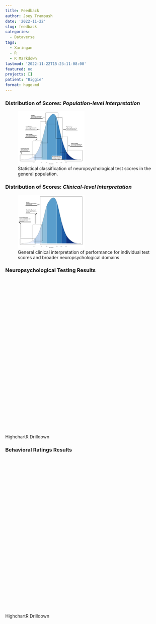 ```yaml
---
title: Feedback
author: Joey Trampush
date: '2022-11-22'
slug: feedback
categories:
  - Dataverse
tags:
  - Xaringan
  - R
  - R Markdown
lastmod: '2022-11-22T15:23:11-08:00'
featured: no
projects: []
patient: "Biggie"
format: hugo-md
---
```


<script src="index_files/libs/htmlwidgets/htmlwidgets.js"></script>
<script src="index_files/libs/jquery/jquery.min.js"></script>
<script src="index_files/libs/proj4js/proj4.js"></script>
<link href="index_files/libs/highcharts/css/motion.css" rel="stylesheet" />
<script src="index_files/libs/highcharts/highcharts.js"></script>
<script src="index_files/libs/highcharts/highcharts-3d.js"></script>
<script src="index_files/libs/highcharts/highcharts-more.js"></script>
<script src="index_files/libs/highcharts/modules/stock.js"></script>
<script src="index_files/libs/highcharts/modules/map.js"></script>
<script src="index_files/libs/highcharts/modules/data.js"></script>
<script src="index_files/libs/highcharts/modules/exporting.js"></script>
<script src="index_files/libs/highcharts/modules/offline-exporting.js"></script>
<script src="index_files/libs/highcharts/modules/drilldown.js"></script>
<script src="index_files/libs/highcharts/modules/item-series.js"></script>
<script src="index_files/libs/highcharts/modules/overlapping-datalabels.js"></script>
<script src="index_files/libs/highcharts/modules/annotations.js"></script>
<script src="index_files/libs/highcharts/modules/export-data.js"></script>
<script src="index_files/libs/highcharts/modules/funnel.js"></script>
<script src="index_files/libs/highcharts/modules/heatmap.js"></script>
<script src="index_files/libs/highcharts/modules/treemap.js"></script>
<script src="index_files/libs/highcharts/modules/sankey.js"></script>
<script src="index_files/libs/highcharts/modules/dependency-wheel.js"></script>
<script src="index_files/libs/highcharts/modules/organization.js"></script>
<script src="index_files/libs/highcharts/modules/solid-gauge.js"></script>
<script src="index_files/libs/highcharts/modules/streamgraph.js"></script>
<script src="index_files/libs/highcharts/modules/sunburst.js"></script>
<script src="index_files/libs/highcharts/modules/vector.js"></script>
<script src="index_files/libs/highcharts/modules/wordcloud.js"></script>
<script src="index_files/libs/highcharts/modules/xrange.js"></script>
<script src="index_files/libs/highcharts/modules/tilemap.js"></script>
<script src="index_files/libs/highcharts/modules/venn.js"></script>
<script src="index_files/libs/highcharts/modules/gantt.js"></script>
<script src="index_files/libs/highcharts/modules/timeline.js"></script>
<script src="index_files/libs/highcharts/modules/parallel-coordinates.js"></script>
<script src="index_files/libs/highcharts/modules/bullet.js"></script>
<script src="index_files/libs/highcharts/modules/coloraxis.js"></script>
<script src="index_files/libs/highcharts/modules/dumbbell.js"></script>
<script src="index_files/libs/highcharts/modules/lollipop.js"></script>
<script src="index_files/libs/highcharts/modules/series-label.js"></script>
<script src="index_files/libs/highcharts/plugins/motion.js"></script>
<script src="index_files/libs/highcharts/custom/reset.js"></script>
<script src="index_files/libs/highcharts/modules/boost.js"></script>
<script src="index_files/libs/highchart-binding/highchart.js"></script>


### Distribution of Scores: *Population-level Interpretation*

<figure>
<img src="plot_narrow.png" style="width:50.0%" alt="Statistical classification of neuropsychological test scores in the general population." />
<figcaption aria-hidden="true">Statistical classification of neuropsychological test scores in the general population.</figcaption>
</figure>

### Distribution of Scores: *Clinical-level Interpretation*

<figure>
<img src="plot_broad.png" style="width:50.0%" alt="General clinical interpretation of performance for individual test scores and broader neuropsychological domains" />
<figcaption aria-hidden="true">General clinical interpretation of performance for individual test scores and broader neuropsychological domains</figcaption>
</figure>

### Neuropsychological Testing Results

<div class="highchart html-widget html-fill-item" id="htmlwidget-6190499de7f8e797fd32" style="width:100%;height:480px;"></div>
<script type="application/json" data-for="htmlwidget-6190499de7f8e797fd32">{"x":{"hc_opts":{"chart":{"reflow":true,"style":{"fontFamily":"Cabin"},"backgroundColor":["gray"]},"title":{"text":"Biggie","style":{"fontSize":"15px"}},"yAxis":{"title":{"text":"Z-Score (M = 0, SD = 1)"},"labels":{"format":"{value}"}},"credits":{"enabled":false},"exporting":{"enabled":false},"boost":{"enabled":false},"plotOptions":{"series":{"label":{"enabled":false},"turboThreshold":0,"colorByPoint":true,"allowPointSelect":true,"dataLabels":true},"treemap":{"layoutAlgorithm":"squarified"}},"series":[{"group":"group","data":[{"name":"Verbal/Language","y":1.34,"y2":85,"range":"High Average","drilldown":"verbal/language"},{"name":"Intelligence/General Ability","y":0.92,"y2":74,"range":"Average","drilldown":"intelligence/general ability"},{"name":"Memory","y":0.64,"y2":72,"range":"Average","drilldown":"memory"},{"name":"Visual Perception/Construction","y":0.48,"y2":66,"range":"Average","drilldown":"visual perception/construction"},{"name":"Attention/Executive","y":0.29,"y2":58,"range":"Average","drilldown":"attention/executive"}],"type":"bar","name":"Neuropsychological Test Scores"}],"xAxis":{"type":"category","title":{"text":"Domain"},"categories":null},"tooltip":{"pointFormat":"<table>\n  <tr>\n    <th>Name<\/th>\n    <td>{point.name}<\/td>\n  <\/tr>\n  <tr>\n    <th>Score<\/th>\n    <td>{point.y}<\/td>\n  <\/tr>\n  <tr>\n    <th>Percentile<\/th>\n    <td>{point.y2}<\/td>\n  <\/tr>\n  <tr>\n    <th>Range<\/th>\n    <td>{point.range}<\/td>\n  <\/tr>\n<\/table>","useHTML":true,"valueDecimals":1},"drilldown":{"allowPointDrilldown":true,"series":[{"id":"memory","type":"column","data":[{"name":"Memory Index","y":1.13,"y2":87,"range":"High Average","drilldown":"memory_memory index"},{"name":"Learning Efficiency","y":0.84,"y2":79,"range":"High Average","drilldown":"memory_learning efficiency"},{"name":"Delayed Recall","y":0.48,"y2":66,"range":"Average","drilldown":"memory_delayed recall"}]},{"id":"attention/executive","type":"column","data":[{"name":"Processing Speed","y":1.27,"y2":81,"range":"High Average","drilldown":"attention/executive_processing speed"},{"name":"Attention Span","y":0.69,"y2":76,"range":"High Average","drilldown":"attention/executive_attention span"},{"name":"Response Monitoring","y":0.19,"y2":57,"range":"Average","drilldown":"attention/executive_response monitoring"},{"name":"Orientation","y":0,"y2":50,"range":"Average","drilldown":"attention/executive_orientation"},{"name":"Working Memory","y":-0.09,"y2":47,"range":"Average","drilldown":"attention/executive_working memory"},{"name":"Attention/Executive","y":-0.15,"y2":46,"range":"Average","drilldown":"attention/executive_attention/executive"},{"name":"Planning","y":-1.53,"y2":9,"range":"Low Average","drilldown":"attention/executive_planning"}]},{"id":"verbal/language","type":"column","data":[{"name":"Acquired Knowledge","y":2.33,"y2":99,"range":"Exceptionally High","drilldown":"verbal/language_acquired knowledge"},{"name":"Fluency","y":1.43,"y2":86,"range":"High Average","drilldown":"verbal/language_fluency"},{"name":"Language Index","y":1.41,"y2":92,"range":"Above Average","drilldown":"verbal/language_language index"},{"name":"Expression","y":0.92,"y2":82,"range":"High Average","drilldown":"verbal/language_expression"},{"name":"Comprehension","y":0.41,"y2":66,"range":"Average","drilldown":"verbal/language_comprehension"}]},{"id":"intelligence/general ability","type":"column","data":[{"name":"General Intelligence","y":2.05,"y2":98,"range":"Exceptionally High","drilldown":"intelligence/general ability_general intelligence"},{"name":"Crystallized Intelligence","y":1.83,"y2":95,"range":"Above Average","drilldown":"intelligence/general ability_crystallized intelligence"},{"name":"Neurocognitive Index","y":0.81,"y2":79,"range":"High Average","drilldown":"intelligence/general ability_neurocognitive index"},{"name":"Processing Speed","y":0.28,"y2":61,"range":"Average","drilldown":"intelligence/general ability_processing speed"},{"name":"Working Memory","y":-0.13,"y2":45,"range":"Average","drilldown":"intelligence/general ability_working memory"},{"name":"Fluid Intelligence","y":-0.2,"y2":42,"range":"Average","drilldown":"intelligence/general ability_fluid intelligence"}]},{"id":"visual perception/construction","type":"column","data":[{"name":"Planning","y":0.7,"y2":76,"range":"High Average","drilldown":"visual perception/construction_planning"},{"name":"Fluid Reasoning","y":0.67,"y2":75,"range":"High Average","drilldown":"visual perception/construction_fluid reasoning"},{"name":"Visual Processing","y":0.35,"y2":58,"range":"Average","drilldown":"visual perception/construction_visual processing"},{"name":"Spatial Index","y":0.33,"y2":63,"range":"Average","drilldown":"visual perception/construction_spatial index"}]},{"id":"memory_learning efficiency","type":"column","data":[{"name":"Story Memory","y":0.99,"y2":84,"range":"High Average","drilldown":"memory_learning efficiency_story memory"},{"name":"Visual Memory","y":0.99,"y2":84,"range":"High Average","drilldown":"memory_learning efficiency_visual memory"},{"name":"Word-List Learning","y":0.78,"y2":78,"range":"High Average","drilldown":"memory_learning efficiency_word-list learning"}]},{"id":"memory_delayed recall","type":"column","data":[{"name":"Story Memory","y":1.34,"y2":91,"range":"Above Average","drilldown":"memory_delayed recall_story memory"},{"name":"Free-Recall Memory","y":0.99,"y2":84,"range":"High Average","drilldown":"memory_delayed recall_free-recall memory"},{"name":"Recognition Memory","y":0.33,"y2":63,"range":"Average","drilldown":"memory_delayed recall_recognition memory"},{"name":"Visual Memory","y":-0.42,"y2":35,"range":"Average","drilldown":"memory_delayed recall_visual memory"}]},{"id":"memory_memory index","type":"column","data":[{"name":"Memory Index","y":1.13,"y2":87,"range":"High Average","drilldown":"memory_memory index_memory index"}]},{"id":"attention/executive_response monitoring","type":"column","data":[{"name":"Response Monitoring","y":0.19,"y2":57,"range":"Average","drilldown":"attention/executive_response monitoring_response monitoring"}]},{"id":"attention/executive_planning","type":"column","data":[{"name":"Planning","y":-1.53,"y2":9,"range":"Low Average","drilldown":"attention/executive_planning_planning"}]},{"id":"attention/executive_attention/executive","type":"column","data":[{"name":"Attention Index","y":0.61,"y2":73,"range":"Average","drilldown":"attention/executive_attention/executive_attention index"},{"name":"Executive Functions Index","y":-0.92,"y2":18,"range":"Low Average","drilldown":"attention/executive_attention/executive_executive functions index"}]},{"id":"attention/executive_orientation","type":"column","data":[{"name":"General Verbal Information","y":0,"y2":50,"range":"Average","drilldown":"attention/executive_orientation_general verbal information"}]},{"id":"attention/executive_attention span","type":"column","data":[{"name":"Verbal Attention","y":0.69,"y2":76,"range":"High Average","drilldown":"attention/executive_attention span_verbal attention"}]},{"id":"attention/executive_working memory","type":"column","data":[{"name":"Verbal Working Memory","y":0.11,"y2":54,"range":"Average","drilldown":"attention/executive_working memory_verbal working memory"},{"name":"Nonverbal Working Memory","y":-0.67,"y2":25,"range":"Average","drilldown":"attention/executive_working memory_nonverbal working memory"}]},{"id":"attention/executive_processing speed","type":"column","data":[{"name":"Psychomotor Speed","y":1.6,"y2":94,"range":"Above Average","drilldown":"attention/executive_processing speed_psychomotor speed"},{"name":"Cognitive Efficiency","y":0.95,"y2":68,"range":"Average","drilldown":"attention/executive_processing speed_cognitive efficiency"}]},{"id":"verbal/language_fluency","type":"column","data":[{"name":"Phonemic Fluency","y":2.58,"y2":100,"range":"Exceptionally High","drilldown":"verbal/language_fluency_phonemic fluency"},{"name":"Semantic Fluency","y":1.1,"y2":86,"range":"High Average","drilldown":"verbal/language_fluency_semantic fluency"},{"name":"Ideational Fluency","y":0.61,"y2":73,"range":"Average","drilldown":"verbal/language_fluency_ideational fluency"}]},{"id":"verbal/language_language index","type":"column","data":[{"name":"Language Index","y":1.41,"y2":92,"range":"Above Average","drilldown":"verbal/language_language index_language index"}]},{"id":"verbal/language_comprehension","type":"column","data":[{"name":"Listening Ability","y":0.41,"y2":66,"range":"Average","drilldown":"verbal/language_comprehension_listening ability"}]},{"id":"verbal/language_expression","type":"column","data":[{"name":"Word Retrieval","y":0.92,"y2":82,"range":"High Average","drilldown":"verbal/language_expression_word retrieval"}]},{"id":"verbal/language_acquired knowledge","type":"column","data":[{"name":"Verbal Reasoning","y":2.33,"y2":99,"range":"Exceptionally High","drilldown":"verbal/language_acquired knowledge_verbal reasoning"}]},{"id":"intelligence/general ability_general intelligence","type":"column","data":[{"name":"General Intelligence","y":2.05,"y2":98,"range":"Exceptionally High","drilldown":"intelligence/general ability_general intelligence_general intelligence"}]},{"id":"intelligence/general ability_crystallized intelligence","type":"column","data":[{"name":"Crystallized Intelligence","y":2.33,"y2":99,"range":"Exceptionally High","drilldown":"intelligence/general ability_crystallized intelligence_crystallized intelligence"},{"name":"Premorbid Ability","y":1.33,"y2":91,"range":"Above Average","drilldown":"intelligence/general ability_crystallized intelligence_premorbid ability"}]},{"id":"intelligence/general ability_fluid intelligence","type":"column","data":[{"name":"Fluid Intelligence","y":-0.2,"y2":42,"range":"Average","drilldown":"intelligence/general ability_fluid intelligence_fluid intelligence"}]},{"id":"intelligence/general ability_working memory","type":"column","data":[{"name":"Working Memory","y":-0.13,"y2":45,"range":"Average","drilldown":"intelligence/general ability_working memory_working memory"}]},{"id":"intelligence/general ability_processing speed","type":"column","data":[{"name":"Processing Speed","y":0.28,"y2":61,"range":"Average","drilldown":"intelligence/general ability_processing speed_processing speed"}]},{"id":"intelligence/general ability_neurocognitive index","type":"column","data":[{"name":"Neurocognitive Index","y":0.81,"y2":79,"range":"High Average","drilldown":"intelligence/general ability_neurocognitive index_neurocognitive index"}]},{"id":"visual perception/construction_spatial index","type":"column","data":[{"name":"Spatial Index","y":0.33,"y2":63,"range":"Average","drilldown":"visual perception/construction_spatial index_spatial index"}]},{"id":"visual perception/construction_visual processing","type":"column","data":[{"name":"Visuoconstruction","y":1.41,"y2":92,"range":"Above Average","drilldown":"visual perception/construction_visual processing_visuoconstruction"},{"name":"Visuoperception","y":-0.71,"y2":24,"range":"Low Average","drilldown":"visual perception/construction_visual processing_visuoperception"}]},{"id":"visual perception/construction_planning","type":"column","data":[{"name":"Perceptual Organization","y":0.7,"y2":76,"range":"High Average","drilldown":"visual perception/construction_planning_perceptual organization"}]},{"id":"visual perception/construction_fluid reasoning","type":"column","data":[{"name":"Inductive Reasoning","y":0.67,"y2":75,"range":"High Average","drilldown":"visual perception/construction_fluid reasoning_inductive reasoning"}]},{"id":"memory_learning efficiency_word-list learning","type":"column","data":[{"name":"Trial 1 Correct","y":0.99,"y2":84,"range":"High Average"},{"name":"Trial 4 Correct","y":0.99,"y2":84,"range":"High Average"},{"name":"Trials 1-4 Correct","y":0.92,"y2":82,"range":"High Average"},{"name":"Trial 3 Correct","y":0.67,"y2":75,"range":"High Average"},{"name":"Trial 2 Correct","y":0.33,"y2":63,"range":"Average"}]},{"id":"memory_learning efficiency_visual memory","type":"column","data":[{"name":"Shape Learning Immediate Recognition","y":0.99,"y2":84,"range":"High Average"}]},{"id":"memory_learning efficiency_story memory","type":"column","data":[{"name":"Story Learning Immediate Recall","y":0.99,"y2":84,"range":"High Average"}]},{"id":"memory_delayed recall_free-recall memory","type":"column","data":[{"name":"Long Delay Cued Recall","y":0.99,"y2":84,"range":"High Average"},{"name":"Long Delay Free Recall","y":0.99,"y2":84,"range":"High Average"},{"name":"Short Delay Free Recall","y":0.99,"y2":84,"range":"High Average"}]},{"id":"memory_delayed recall_recognition memory","type":"column","data":[{"name":"Recognition Discriminability (d')","y":0.67,"y2":75,"range":"High Average"},{"name":"Recognition Discriminability Nonparametric","y":0.33,"y2":63,"range":"Average"},{"name":"Total Hits","y":0.33,"y2":63,"range":"Average"},{"name":"Total False Positives","y":0,"y2":50,"range":"Average"}]},{"id":"memory_delayed recall_visual memory","type":"column","data":[{"name":"Shape Learning Delayed Recognition","y":0.2,"y2":58,"range":"Average"},{"name":"Shape Learning Percent Retention","y":-0.67,"y2":25,"range":"Average"},{"name":"ROCFT Delayed Recall","y":-0.8,"y2":21,"range":"Low Average"}]},{"id":"memory_delayed recall_story memory","type":"column","data":[{"name":"Story Learning Delayed Recall","y":1.41,"y2":92,"range":"Above Average"},{"name":"Story Learning Percent Retention","y":1.28,"y2":90,"range":"High Average"}]},{"id":"memory_memory index_memory index","type":"column","data":[{"name":"NAB Memory Index","y":1.13,"y2":87,"range":"High Average"}]},{"id":"attention/executive_response monitoring_response monitoring","type":"column","data":[{"name":"Total Intrusions","y":0.67,"y2":75,"range":"High Average"},{"name":"Word Generation Perseverations","y":0,"y2":50,"range":"Average"},{"name":"Numbers & Letters Part A Errors","y":-0.1,"y2":46,"range":"Average"}]},{"id":"attention/executive_planning_planning","type":"column","data":[{"name":"Unstructured Task","y":-1,"y2":16,"range":"Low Average"},{"name":"Mazes","y":-2.05,"y2":2,"range":"Below Average"}]},{"id":"attention/executive_attention/executive_attention index","type":"column","data":[{"name":"NAB Attention Index","y":0.61,"y2":73,"range":"Average"}]},{"id":"attention/executive_attention/executive_executive functions index","type":"column","data":[{"name":"NAB Executive Functions Index","y":-0.92,"y2":18,"range":"Low Average"}]},{"id":"attention/executive_orientation_general verbal information","type":"column","data":[{"name":"Orientation","y":0,"y2":50,"range":"Average"}]},{"id":"attention/executive_attention span_verbal attention","type":"column","data":[{"name":"Digits Forward","y":0.71,"y2":76,"range":"High Average"},{"name":"Digits Forward Longest Span","y":0.67,"y2":75,"range":"High Average"}]},{"id":"attention/executive_working memory_verbal working memory","type":"column","data":[{"name":"Letter-Number Sequencing","y":0.33,"y2":63,"range":"Average"},{"name":"Digits Backward","y":0,"y2":50,"range":"Average"},{"name":"Digits Backward Longest Span","y":0,"y2":50,"range":"Average"}]},{"id":"attention/executive_working memory_nonverbal working memory","type":"column","data":[{"name":"Symbol Span","y":-0.67,"y2":25,"range":"Average"}]},{"id":"attention/executive_processing speed_psychomotor speed","type":"column","data":[{"name":"Numbers & Letters Part A Efficiency","y":1.75,"y2":96,"range":"Above Average"},{"name":"Numbers & Letters Part A Speed","y":1.75,"y2":96,"range":"Above Average"},{"name":"Trails A","y":1.3,"y2":90,"range":"High Average"}]},{"id":"attention/executive_processing speed_cognitive efficiency","type":"column","data":[{"name":"Coding","y":2.65,"y2":100,"range":"Exceptionally High"},{"name":"Trails B","y":0.8,"y2":79,"range":"High Average"},{"name":"Numbers & Letters Part B Efficiency","y":-0.61,"y2":27,"range":"Average"}]},{"id":"verbal/language_fluency_phonemic fluency","type":"column","data":[{"name":"Letter Fluency","y":2.58,"y2":100,"range":"Exceptionally High"}]},{"id":"verbal/language_fluency_semantic fluency","type":"column","data":[{"name":"Category Fluency","y":1.1,"y2":86,"range":"High Average"}]},{"id":"verbal/language_fluency_ideational fluency","type":"column","data":[{"name":"Word Generation","y":0.61,"y2":73,"range":"Average"}]},{"id":"verbal/language_language index_language index","type":"column","data":[{"name":"NAB Language Index","y":1.41,"y2":92,"range":"Above Average"}]},{"id":"verbal/language_comprehension_listening ability","type":"column","data":[{"name":"Auditory Comprehension","y":0.41,"y2":66,"range":"Average"}]},{"id":"verbal/language_expression_word retrieval","type":"column","data":[{"name":"Naming","y":0.92,"y2":82,"range":"High Average"}]},{"id":"verbal/language_acquired knowledge_verbal reasoning","type":"column","data":[{"name":"Similarities","y":2.33,"y2":99,"range":"Exceptionally High"}]},{"id":"intelligence/general ability_general intelligence_general intelligence","type":"column","data":[{"name":"General Intelligence","y":2.05,"y2":98,"range":"Exceptionally High"}]},{"id":"intelligence/general ability_crystallized intelligence_crystallized intelligence","type":"column","data":[{"name":"Crystallized Knowledge","y":2.33,"y2":99,"range":"Exceptionally High"}]},{"id":"intelligence/general ability_crystallized intelligence_premorbid ability","type":"column","data":[{"name":"TOPF Standard Score","y":1.33,"y2":91,"range":"Above Average"}]},{"id":"intelligence/general ability_fluid intelligence_fluid intelligence","type":"column","data":[{"name":"Fluid Reasoning","y":-0.2,"y2":42,"range":"Average"}]},{"id":"intelligence/general ability_working memory_working memory","type":"column","data":[{"name":"Working Memory","y":-0.13,"y2":45,"range":"Average"}]},{"id":"intelligence/general ability_processing speed_processing speed","type":"column","data":[{"name":"Processing Speed","y":0.28,"y2":61,"range":"Average"}]},{"id":"intelligence/general ability_neurocognitive index_neurocognitive index","type":"column","data":[{"name":"NAB Total Index","y":0.81,"y2":79,"range":"High Average"}]},{"id":"visual perception/construction_spatial index_spatial index","type":"column","data":[{"name":"NAB Spatial Index","y":0.33,"y2":63,"range":"Average"}]},{"id":"visual perception/construction_visual processing_visuoperception","type":"column","data":[{"name":"Visual Discrimination","y":-0.71,"y2":24,"range":"Low Average"}]},{"id":"visual perception/construction_visual processing_visuoconstruction","type":"column","data":[{"name":"Design Construction","y":1.41,"y2":92,"range":"Above Average"}]},{"id":"visual perception/construction_planning_perceptual organization","type":"column","data":[{"name":"ROCFT Copy","y":0.7,"y2":76,"range":"High Average"}]},{"id":"visual perception/construction_fluid reasoning_inductive reasoning","type":"column","data":[{"name":"Matrix Reasoning","y":0.67,"y2":75,"range":"High Average"}]}]},"colorAxis":{"minColor":"red","maxColor":"blue"}},"theme":{"colors":["#2b908f","#90ee7e","#f45b5b","#7798BF","#aaeeee","#ff0066","#eeaaee","#55BF3B"],"chart":{"backgroundColor":{"linearGradient":{"x1":0,"y1":0,"x2":1,"y2":1},"stops":[[0,"#2a2a2b"],[1,"#3e3e40"]]},"style":{"fontFamily":"Unica One, sans-serif","color":"#A2A39C"},"plotBorderColor":"#606063"},"title":{"style":{"color":"#E0E0E3","textTransform":"uppercase","fontSize":"20px"},"align":"left"},"subtitle":{"style":{"color":"#E0E0E3","textTransform":"uppercase"},"align":"left"},"legend":{"align":"right","verticalAlign":"bottom","itemStyle":{"fontWeight":"normal","color":"#E0E0E3"},"itemHoverStyle":{"color":"#FFF"},"itemHiddenStyle":{"color":"#606063"}},"xAxis":{"gridLineDashStyle":"Dot","gridLineWidth":1,"gridLineColor":"#707073","lineColor":"#707073","minorGridLineColor":"#505053","tickColor":"#707073","tickWidth":1,"labels":{"style":{"color":"#E0E0E3"}},"title":{"style":{"color":"#A0A0A3"}}},"yAxis":{"gridLineDashStyle":"Dot","gridLineColor":"#707073","lineColor":"#707073","minorGridLineColor":"#505053","tickColor":"#707073","tickWidth":1,"labels":{"style":{"color":"#E0E0E3"}},"title":{"style":{"color":"#A0A0A3"}}},"tooltip":{"backgroundColor":"rgba(0, 0, 0, 0.85)","style":{"color":"#F0F0F0"}},"plotOptions":{"series":{"dataLabels":{"color":"#B0B0B3"},"marker":{"lineColor":"#333"}},"boxplot":{"fillColor":"#505053"},"candlestick":{"lineColor":"white"},"errorbar":{"color":"white"}},"credits":{"style":{"color":"#666"}},"labels":{"style":{"color":"#707073"}},"drilldown":{"activeAxisLabelStyle":{"color":"#F0F0F3"},"activeDataLabelStyle":{"color":"#F0F0F3"}},"navigation":{"buttonOptions":{"symbolStroke":"#DDDDDD","theme":{"fill":"#505053"}}},"rangeSelector":{"buttonTheme":{"fill":"#505053","stroke":"#000000","style":{"color":"#CCC"},"states":{"hover":{"fill":"#707073","stroke":"#000000","style":{"color":"white"}},"select":{"fill":"#000003","stroke":"#000000","style":{"color":"white"}}}},"inputBoxBorderColor":"#505053","inputStyle":{"backgroundColor":"#333","color":"silver"},"labelStyle":{"color":"silver"}},"navigator":{"handles":{"backgroundColor":"#666","borderColor":"#AAA"},"outlineColor":"#CCC","maskFill":"rgba(255,255,255,0.1)","series":{"color":"#7798BF","lineColor":"#A6C7ED"},"xAxis":{"gridLineColor":"#505053"}},"scrollbar":{"barBackgroundColor":"#808083","barBorderColor":"#808083","buttonArrowColor":"#CCC","buttonBackgroundColor":"#606063","buttonBorderColor":"#606063","rifleColor":"#FFF","trackBackgroundColor":"#404043","trackBorderColor":"#404043"},"legendBackgroundColor":"rgba(0, 0, 0, 0.5)","background2":"#505053","dataLabelsColor":"#B0B0B3","textColor":"#C0C0C0","contrastTextColor":"#F0F0F3","maskColor":"rgba(255,255,255,0.3)"},"conf_opts":{"global":{"Date":null,"VMLRadialGradientURL":"http =//code.highcharts.com/list(version)/gfx/vml-radial-gradient.png","canvasToolsURL":"http =//code.highcharts.com/list(version)/modules/canvas-tools.js","getTimezoneOffset":null,"timezoneOffset":0,"useUTC":true},"lang":{"contextButtonTitle":"Chart context menu","decimalPoint":".","downloadCSV":"Download CSV","downloadJPEG":"Download JPEG image","downloadPDF":"Download PDF document","downloadPNG":"Download PNG image","downloadSVG":"Download SVG vector image","downloadXLS":"Download XLS","drillUpText":"◁ Back to {series.name}","exitFullscreen":"Exit from full screen","exportData":{"annotationHeader":"Annotations","categoryDatetimeHeader":"DateTime","categoryHeader":"Category"},"hideData":"Hide data table","invalidDate":null,"loading":"Loading...","months":["January","February","March","April","May","June","July","August","September","October","November","December"],"noData":"No data to display","numericSymbolMagnitude":1000,"numericSymbols":["k","M","G","T","P","E"],"printChart":"Print chart","resetZoom":"Reset zoom","resetZoomTitle":"Reset zoom level 1:1","shortMonths":["Jan","Feb","Mar","Apr","May","Jun","Jul","Aug","Sep","Oct","Nov","Dec"],"shortWeekdays":["Sat","Sun","Mon","Tue","Wed","Thu","Fri"],"thousandsSep":" ","viewData":"View data table","viewFullscreen":"View in full screen","weekdays":["Sunday","Monday","Tuesday","Wednesday","Thursday","Friday","Saturday"]}},"type":"chart","fonts":["Unica+One","Cabin"],"debug":false},"evals":[],"jsHooks":[]}</script>

HighchartR Drilldown

### Behavioral Ratings Results

<div class="highchart html-widget html-fill-item" id="htmlwidget-181d15c7375414f8a27b" style="width:100%;height:480px;"></div>
<script type="application/json" data-for="htmlwidget-181d15c7375414f8a27b">{"x":{"hc_opts":{"chart":{"reflow":true,"style":{"fontFamily":"Cabin"},"backgroundColor":["gray"]},"title":{"text":"Biggie","style":{"fontSize":"15px"}},"yAxis":{"title":{"text":"Z-Score (M = 0, SD = 1)"},"labels":{"format":"{value}"}},"credits":{"enabled":false},"exporting":{"enabled":false},"boost":{"enabled":false},"plotOptions":{"series":{"label":{"enabled":false},"turboThreshold":0,"colorByPoint":true,"allowPointSelect":true,"dataLabels":true},"treemap":{"layoutAlgorithm":"squarified"}},"series":[{"group":"group","data":[{"name":"Behavioral/Emotional/Social","y":0,"y2":62,"range":"Average","drilldown":"behavioral/emotional/social"},{"name":"Effort/Validity","y":0,"y2":50,"range":"Average","drilldown":"effort/validity"}],"type":"bar","name":"Behavioral Rating Scales"}],"xAxis":{"type":"category","title":{"text":"Domain"},"categories":null},"tooltip":{"pointFormat":"<table>\n  <tr>\n    <th>Name<\/th>\n    <td>{point.name}<\/td>\n  <\/tr>\n  <tr>\n    <th>Score<\/th>\n    <td>{point.y}<\/td>\n  <\/tr>\n  <tr>\n    <th>Percentile<\/th>\n    <td>{point.y2}<\/td>\n  <\/tr>\n  <tr>\n    <th>Range<\/th>\n    <td>{point.range}<\/td>\n  <\/tr>\n<\/table>","useHTML":true,"valueDecimals":1},"drilldown":{"allowPointDrilldown":true,"series":[{"id":"behavioral/emotional/social","type":"column","data":[{"name":"Anxiety","y":2,"y2":95,"range":"Significantly Elevated","drilldown":"behavioral/emotional/social_anxiety"},{"name":"Anxiety Disorder","y":2,"y2":98,"range":"Significantly Elevated","drilldown":"behavioral/emotional/social_anxiety disorder"},{"name":"Borderline Personality Disorder","y":2,"y2":95,"range":"Significantly Elevated","drilldown":"behavioral/emotional/social_borderline personality disorder"},{"name":"Substance Use Disorder","y":2,"y2":98,"range":"Significantly Elevated","drilldown":"behavioral/emotional/social_substance use disorder"},{"name":"Antisocial Personality Disorder","y":1,"y2":77,"range":"Mildly Elevated","drilldown":"behavioral/emotional/social_antisocial personality disorder"},{"name":"Depression","y":1,"y2":77,"range":"Mildly Elevated","drilldown":"behavioral/emotional/social_depression"},{"name":"Mania/Hypomania","y":1,"y2":73,"range":"Mildly Elevated","drilldown":"behavioral/emotional/social_mania/hypomania"},{"name":"Somatic Symptom Disorder","y":1,"y2":88,"range":"Mildly Elevated","drilldown":"behavioral/emotional/social_somatic symptom disorder"},{"name":"Attention/Executive","y":-0,"y2":48,"range":"Average","drilldown":"behavioral/emotional/social_attention/executive"},{"name":"Schizophrenia Spectrum Disorder","y":0,"y2":61,"range":"Average","drilldown":"behavioral/emotional/social_schizophrenia spectrum disorder"},{"name":"Social Environment","y":-0,"y2":46,"range":"Average","drilldown":"behavioral/emotional/social_social environment"},{"name":"Aggression","y":-1,"y2":24,"range":"Average","drilldown":"behavioral/emotional/social_aggression"},{"name":"Interpersonal","y":-1,"y2":24,"range":"Average","drilldown":"behavioral/emotional/social_interpersonal"},{"name":"Treatment Considerations","y":-1,"y2":15,"range":"Average","drilldown":"behavioral/emotional/social_treatment considerations"}]},{"id":"effort/validity","type":"column","data":[{"name":"Effort/Validity","y":0,"y2":50,"range":"Average","drilldown":"effort/validity_effort/validity"}]},{"id":"behavioral/emotional/social_attention/executive","type":"column","data":[{"name":"DSM-5 ADHD Symptoms Total","y":2,"y2":92,"range":"Significantly Elevated","drilldown":"behavioral/emotional/social_attention/executive_dsm-5 adhd symptoms total"},{"name":"DSM-5 Inattentive Symptoms","y":2,"y2":90,"range":"Significantly Elevated","drilldown":"behavioral/emotional/social_attention/executive_dsm-5 inattentive symptoms"},{"name":"Inattention/Memory Problems","y":2,"y2":92,"range":"Significantly Elevated","drilldown":"behavioral/emotional/social_attention/executive_inattention/memory problems"},{"name":"ADHD Index","y":1,"y2":74,"range":"Mildly Elevated","drilldown":"behavioral/emotional/social_attention/executive_adhd index"},{"name":"DSM-5 Hyperactive-Impulsive Symptoms","y":1,"y2":89,"range":"Mildly Elevated","drilldown":"behavioral/emotional/social_attention/executive_dsm-5 hyperactive-impulsive symptoms"},{"name":"Hyperactivity/Restlessness","y":1,"y2":74,"range":"Mildly Elevated","drilldown":"behavioral/emotional/social_attention/executive_hyperactivity/restlessness"},{"name":"Impulsivity/Emotional Lability","y":1,"y2":74,"range":"Mildly Elevated","drilldown":"behavioral/emotional/social_attention/executive_impulsivity/emotional lability"},{"name":"Problems with Self-Concept","y":1,"y2":68,"range":"Mildly Elevated","drilldown":"behavioral/emotional/social_attention/executive_problems with self-concept"},{"name":"Emotion Regulation","y":-1,"y2":32,"range":"Average","drilldown":"behavioral/emotional/social_attention/executive_emotion regulation"},{"name":"Flexibility","y":-1,"y2":32,"range":"Average","drilldown":"behavioral/emotional/social_attention/executive_flexibility"},{"name":"Full Scale","y":-1,"y2":19,"range":"Average","drilldown":"behavioral/emotional/social_attention/executive_full scale"},{"name":"Inhibitory Control","y":-1,"y2":14,"range":"Average","drilldown":"behavioral/emotional/social_attention/executive_inhibitory control"},{"name":"Organization","y":-1,"y2":36,"range":"Average","drilldown":"behavioral/emotional/social_attention/executive_organization"},{"name":"Planning","y":-1,"y2":22,"range":"Average","drilldown":"behavioral/emotional/social_attention/executive_planning"},{"name":"Self-Monitoring","y":-1,"y2":18,"range":"Average","drilldown":"behavioral/emotional/social_attention/executive_self-monitoring"},{"name":"Working Memory","y":-1,"y2":24,"range":"Average","drilldown":"behavioral/emotional/social_attention/executive_working memory"},{"name":"Attention","y":-2,"y2":8,"range":"Below Average","drilldown":"behavioral/emotional/social_attention/executive_attention"},{"name":"Initiation","y":-2,"y2":7,"range":"Below Average","drilldown":"behavioral/emotional/social_attention/executive_initiation"}]},{"id":"behavioral/emotional/social_somatic symptom disorder","type":"column","data":[{"name":"Somatic Symptom Disorder","y":1,"y2":88,"range":"Mildly Elevated","drilldown":"behavioral/emotional/social_somatic symptom disorder_somatic symptom disorder"}]},{"id":"behavioral/emotional/social_anxiety","type":"column","data":[{"name":"Anxiety","y":2,"y2":95,"range":"Significantly Elevated","drilldown":"behavioral/emotional/social_anxiety_anxiety"}]},{"id":"behavioral/emotional/social_anxiety disorder","type":"column","data":[{"name":"Anxiety Disorder","y":2,"y2":98,"range":"Significantly Elevated","drilldown":"behavioral/emotional/social_anxiety disorder_anxiety disorder"}]},{"id":"behavioral/emotional/social_depression","type":"column","data":[{"name":"Depression","y":1,"y2":77,"range":"Mildly Elevated","drilldown":"behavioral/emotional/social_depression_depression"}]},{"id":"behavioral/emotional/social_mania/hypomania","type":"column","data":[{"name":"Mania/Hypomania","y":1,"y2":73,"range":"Mildly Elevated","drilldown":"behavioral/emotional/social_mania/hypomania_mania/hypomania"}]},{"id":"behavioral/emotional/social_schizophrenia spectrum disorder","type":"column","data":[{"name":"Schizophrenia Spectrum Disorder","y":0,"y2":61,"range":"Average","drilldown":"behavioral/emotional/social_schizophrenia spectrum disorder_schizophrenia spectrum disorder"}]},{"id":"behavioral/emotional/social_borderline personality disorder","type":"column","data":[{"name":"Borderline Personality Disorder","y":2,"y2":95,"range":"Significantly Elevated","drilldown":"behavioral/emotional/social_borderline personality disorder_borderline personality disorder"}]},{"id":"behavioral/emotional/social_antisocial personality disorder","type":"column","data":[{"name":"Antisocial Personality Disorder","y":1,"y2":77,"range":"Mildly Elevated","drilldown":"behavioral/emotional/social_antisocial personality disorder_antisocial personality disorder"}]},{"id":"behavioral/emotional/social_aggression","type":"column","data":[{"name":"Aggression","y":-1,"y2":24,"range":"Average","drilldown":"behavioral/emotional/social_aggression_aggression"}]},{"id":"behavioral/emotional/social_substance use disorder","type":"column","data":[{"name":"Substance Use Disorder","y":2,"y2":98,"range":"Significantly Elevated","drilldown":"behavioral/emotional/social_substance use disorder_substance use disorder"}]},{"id":"behavioral/emotional/social_social environment","type":"column","data":[{"name":"Social Environment","y":-0,"y2":46,"range":"Average","drilldown":"behavioral/emotional/social_social environment_social environment"}]},{"id":"behavioral/emotional/social_treatment considerations","type":"column","data":[{"name":"Treatment Considerations","y":-1,"y2":15,"range":"Average","drilldown":"behavioral/emotional/social_treatment considerations_treatment considerations"}]},{"id":"behavioral/emotional/social_interpersonal","type":"column","data":[{"name":"Interpersonal","y":-1,"y2":24,"range":"Average","drilldown":"behavioral/emotional/social_interpersonal_interpersonal"}]},{"id":"effort/validity_effort/validity","type":"column","data":[{"name":"Effort/Validity","y":0,"y2":50,"range":"Average","drilldown":"effort/validity_effort/validity_effort/validity"}]},{"id":"behavioral/emotional/social_attention/executive_inattention/memory problems","type":"column","data":[{"name":"Inattention/Memory Problems","y":2,"y2":92,"range":"Significantly Elevated"}]},{"id":"behavioral/emotional/social_attention/executive_hyperactivity/restlessness","type":"column","data":[{"name":"Hyperactivity/Restlessness","y":1,"y2":74,"range":"Mildly Elevated"}]},{"id":"behavioral/emotional/social_attention/executive_impulsivity/emotional lability","type":"column","data":[{"name":"Impulsivity/Emotional Lability","y":1,"y2":74,"range":"Mildly Elevated"}]},{"id":"behavioral/emotional/social_attention/executive_problems with self-concept","type":"column","data":[{"name":"Problems with Self-Concept","y":1,"y2":68,"range":"Mildly Elevated"}]},{"id":"behavioral/emotional/social_attention/executive_dsm-5 inattentive symptoms","type":"column","data":[{"name":"DSM-5 Inattentive Symptoms","y":2,"y2":90,"range":"Significantly Elevated"}]},{"id":"behavioral/emotional/social_attention/executive_dsm-5 hyperactive-impulsive symptoms","type":"column","data":[{"name":"DSM-5 Hyperactive-Impulsive Symptoms","y":1,"y2":89,"range":"Mildly Elevated"}]},{"id":"behavioral/emotional/social_attention/executive_dsm-5 adhd symptoms total","type":"column","data":[{"name":"DSM-5 ADHD Symptoms Total","y":2,"y2":92,"range":"Significantly Elevated"}]},{"id":"behavioral/emotional/social_attention/executive_adhd index","type":"column","data":[{"name":"ADHD Index","y":1,"y2":74,"range":"Mildly Elevated"}]},{"id":"behavioral/emotional/social_attention/executive_full scale","type":"column","data":[{"name":"Full Scale","y":-1,"y2":19,"range":"Average"}]},{"id":"behavioral/emotional/social_attention/executive_attention","type":"column","data":[{"name":"Attention","y":-2,"y2":8,"range":"Below Average"}]},{"id":"behavioral/emotional/social_attention/executive_emotion regulation","type":"column","data":[{"name":"Emotion Regulation","y":-1,"y2":32,"range":"Average"}]},{"id":"behavioral/emotional/social_attention/executive_flexibility","type":"column","data":[{"name":"Flexibility","y":-1,"y2":32,"range":"Average"}]},{"id":"behavioral/emotional/social_attention/executive_inhibitory control","type":"column","data":[{"name":"Inhibitory Control","y":-1,"y2":14,"range":"Average"}]},{"id":"behavioral/emotional/social_attention/executive_initiation","type":"column","data":[{"name":"Initiation","y":-2,"y2":7,"range":"Below Average"}]},{"id":"behavioral/emotional/social_attention/executive_organization","type":"column","data":[{"name":"Organization","y":-1,"y2":36,"range":"Average"}]},{"id":"behavioral/emotional/social_attention/executive_planning","type":"column","data":[{"name":"Planning","y":-1,"y2":22,"range":"Average"}]},{"id":"behavioral/emotional/social_attention/executive_self-monitoring","type":"column","data":[{"name":"Self-Monitoring","y":-1,"y2":18,"range":"Average"}]},{"id":"behavioral/emotional/social_attention/executive_working memory","type":"column","data":[{"name":"Working Memory","y":-1,"y2":24,"range":"Average"}]},{"id":"behavioral/emotional/social_somatic symptom disorder_somatic symptom disorder","type":"column","data":[{"name":"Somatization","y":2,"y2":95,"range":"Significantly Elevated"},{"name":"Conversion","y":1,"y2":75,"range":"Mildly Elevated"},{"name":"Health Concerns","y":1,"y2":91,"range":"Mildly Elevated"},{"name":"Somatic Complaints","y":1,"y2":93,"range":"Mildly Elevated"}]},{"id":"behavioral/emotional/social_anxiety_anxiety","type":"column","data":[{"name":"Affective (A)","y":2,"y2":99,"range":"Significantly Elevated"},{"name":"Anxiety","y":2,"y2":98,"range":"Significantly Elevated"},{"name":"Physiological (A)","y":2,"y2":98,"range":"Significantly Elevated"},{"name":"Cognitive (A)","y":1,"y2":86,"range":"Mildly Elevated"}]},{"id":"behavioral/emotional/social_anxiety disorder_anxiety disorder","type":"column","data":[{"name":"Anxiety-Related Disorders","y":2,"y2":99,"range":"Significantly Elevated"},{"name":"Obsessive-Compulsive","y":2,"y2":96,"range":"Significantly Elevated"},{"name":"Phobias","y":2,"y2":98,"range":"Significantly Elevated"},{"name":"Traumatic Stress","y":2,"y2":99,"range":"Significantly Elevated"}]},{"id":"behavioral/emotional/social_depression_depression","type":"column","data":[{"name":"Affective (D)","y":1,"y2":91,"range":"Mildly Elevated"},{"name":"Depression","y":1,"y2":86,"range":"Mildly Elevated"},{"name":"Physiological (D)","y":1,"y2":84,"range":"Mildly Elevated"},{"name":"Cognitive (D)","y":0,"y2":69,"range":"Average"},{"name":"Suicidal Ideation","y":0,"y2":53,"range":"Average"}]},{"id":"behavioral/emotional/social_mania/hypomania_mania/hypomania","type":"column","data":[{"name":"Activity Level","y":1,"y2":75,"range":"Mildly Elevated"},{"name":"Irritability","y":1,"y2":91,"range":"Mildly Elevated"},{"name":"Mania","y":1,"y2":81,"range":"Mildly Elevated"},{"name":"Grandiosity","y":-0,"y2":46,"range":"Average"}]},{"id":"behavioral/emotional/social_schizophrenia spectrum disorder_schizophrenia spectrum disorder","type":"column","data":[{"name":"Thought Disorder","y":2,"y2":99,"range":"Significantly Elevated"},{"name":"Hypervigilance","y":1,"y2":84,"range":"Mildly Elevated"},{"name":"Schizophrenia","y":1,"y2":78,"range":"Mildly Elevated"},{"name":"Paranoia","y":0,"y2":61,"range":"Average"},{"name":"Psychotic Experiences","y":0,"y2":50,"range":"Average"},{"name":"Resentment","y":0,"y2":69,"range":"Average"},{"name":"Persecution","y":-1,"y2":21,"range":"Average"},{"name":"Social Detachment","y":-1,"y2":24,"range":"Average"}]},{"id":"behavioral/emotional/social_borderline personality disorder_borderline personality disorder","type":"column","data":[{"name":"Affective Instability","y":2,"y2":94,"range":"Significantly Elevated"},{"name":"Borderline Features","y":2,"y2":98,"range":"Significantly Elevated"},{"name":"Identity Problems","y":2,"y2":98,"range":"Significantly Elevated"},{"name":"Self-Harm","y":2,"y2":99,"range":"Significantly Elevated"},{"name":"Negative Relationships","y":1,"y2":88,"range":"Mildly Elevated"}]},{"id":"behavioral/emotional/social_antisocial personality disorder_antisocial personality disorder","type":"column","data":[{"name":"Antisocial Behaviors","y":1,"y2":86,"range":"Mildly Elevated"},{"name":"Antisocial Features","y":1,"y2":86,"range":"Mildly Elevated"},{"name":"Stimulus-Seeking","y":1,"y2":91,"range":"Mildly Elevated"},{"name":"Egocentricity","y":-0,"y2":46,"range":"Average"}]},{"id":"behavioral/emotional/social_aggression_aggression","type":"column","data":[{"name":"Aggressive Attitude","y":-0,"y2":42,"range":"Average"},{"name":"Aggression","y":-1,"y2":21,"range":"Average"},{"name":"Physical Aggression","y":-1,"y2":21,"range":"Average"},{"name":"Verbal Aggression","y":-1,"y2":13,"range":"Average"}]},{"id":"behavioral/emotional/social_substance use disorder_substance use disorder","type":"column","data":[{"name":"Alcohol Problems","y":2,"y2":99,"range":"Significantly Elevated"},{"name":"Drug Problems","y":2,"y2":97,"range":"Significantly Elevated"}]},{"id":"behavioral/emotional/social_social environment_social environment","type":"column","data":[{"name":"Stress","y":0,"y2":61,"range":"Average"},{"name":"Nonsupport","y":-1,"y2":30,"range":"Average"}]},{"id":"behavioral/emotional/social_treatment considerations_treatment considerations","type":"column","data":[{"name":"Treatment Rejection","y":-1,"y2":15,"range":"Average"}]},{"id":"behavioral/emotional/social_interpersonal_interpersonal","type":"column","data":[{"name":"Dominance","y":-1,"y2":27,"range":"Average"},{"name":"Warmth","y":-1,"y2":21,"range":"Average"}]},{"id":"effort/validity_effort/validity_effort/validity","type":"column","data":[{"name":"Inconsistency Index","y":0,"y2":50,"range":"Average"}]}]},"colorAxis":{"minColor":"red","maxColor":"blue"}},"theme":{"colors":["#2b908f","#90ee7e","#f45b5b","#7798BF","#aaeeee","#ff0066","#eeaaee","#55BF3B"],"chart":{"backgroundColor":{"linearGradient":{"x1":0,"y1":0,"x2":1,"y2":1},"stops":[[0,"#2a2a2b"],[1,"#3e3e40"]]},"style":{"fontFamily":"Unica One, sans-serif","color":"#A2A39C"},"plotBorderColor":"#606063"},"title":{"style":{"color":"#E0E0E3","textTransform":"uppercase","fontSize":"20px"},"align":"left"},"subtitle":{"style":{"color":"#E0E0E3","textTransform":"uppercase"},"align":"left"},"legend":{"align":"right","verticalAlign":"bottom","itemStyle":{"fontWeight":"normal","color":"#E0E0E3"},"itemHoverStyle":{"color":"#FFF"},"itemHiddenStyle":{"color":"#606063"}},"xAxis":{"gridLineDashStyle":"Dot","gridLineWidth":1,"gridLineColor":"#707073","lineColor":"#707073","minorGridLineColor":"#505053","tickColor":"#707073","tickWidth":1,"labels":{"style":{"color":"#E0E0E3"}},"title":{"style":{"color":"#A0A0A3"}}},"yAxis":{"gridLineDashStyle":"Dot","gridLineColor":"#707073","lineColor":"#707073","minorGridLineColor":"#505053","tickColor":"#707073","tickWidth":1,"labels":{"style":{"color":"#E0E0E3"}},"title":{"style":{"color":"#A0A0A3"}}},"tooltip":{"backgroundColor":"rgba(0, 0, 0, 0.85)","style":{"color":"#F0F0F0"}},"plotOptions":{"series":{"dataLabels":{"color":"#B0B0B3"},"marker":{"lineColor":"#333"}},"boxplot":{"fillColor":"#505053"},"candlestick":{"lineColor":"white"},"errorbar":{"color":"white"}},"credits":{"style":{"color":"#666"}},"labels":{"style":{"color":"#707073"}},"drilldown":{"activeAxisLabelStyle":{"color":"#F0F0F3"},"activeDataLabelStyle":{"color":"#F0F0F3"}},"navigation":{"buttonOptions":{"symbolStroke":"#DDDDDD","theme":{"fill":"#505053"}}},"rangeSelector":{"buttonTheme":{"fill":"#505053","stroke":"#000000","style":{"color":"#CCC"},"states":{"hover":{"fill":"#707073","stroke":"#000000","style":{"color":"white"}},"select":{"fill":"#000003","stroke":"#000000","style":{"color":"white"}}}},"inputBoxBorderColor":"#505053","inputStyle":{"backgroundColor":"#333","color":"silver"},"labelStyle":{"color":"silver"}},"navigator":{"handles":{"backgroundColor":"#666","borderColor":"#AAA"},"outlineColor":"#CCC","maskFill":"rgba(255,255,255,0.1)","series":{"color":"#7798BF","lineColor":"#A6C7ED"},"xAxis":{"gridLineColor":"#505053"}},"scrollbar":{"barBackgroundColor":"#808083","barBorderColor":"#808083","buttonArrowColor":"#CCC","buttonBackgroundColor":"#606063","buttonBorderColor":"#606063","rifleColor":"#FFF","trackBackgroundColor":"#404043","trackBorderColor":"#404043"},"legendBackgroundColor":"rgba(0, 0, 0, 0.5)","background2":"#505053","dataLabelsColor":"#B0B0B3","textColor":"#C0C0C0","contrastTextColor":"#F0F0F3","maskColor":"rgba(255,255,255,0.3)"},"conf_opts":{"global":{"Date":null,"VMLRadialGradientURL":"http =//code.highcharts.com/list(version)/gfx/vml-radial-gradient.png","canvasToolsURL":"http =//code.highcharts.com/list(version)/modules/canvas-tools.js","getTimezoneOffset":null,"timezoneOffset":0,"useUTC":true},"lang":{"contextButtonTitle":"Chart context menu","decimalPoint":".","downloadCSV":"Download CSV","downloadJPEG":"Download JPEG image","downloadPDF":"Download PDF document","downloadPNG":"Download PNG image","downloadSVG":"Download SVG vector image","downloadXLS":"Download XLS","drillUpText":"◁ Back to {series.name}","exitFullscreen":"Exit from full screen","exportData":{"annotationHeader":"Annotations","categoryDatetimeHeader":"DateTime","categoryHeader":"Category"},"hideData":"Hide data table","invalidDate":null,"loading":"Loading...","months":["January","February","March","April","May","June","July","August","September","October","November","December"],"noData":"No data to display","numericSymbolMagnitude":1000,"numericSymbols":["k","M","G","T","P","E"],"printChart":"Print chart","resetZoom":"Reset zoom","resetZoomTitle":"Reset zoom level 1:1","shortMonths":["Jan","Feb","Mar","Apr","May","Jun","Jul","Aug","Sep","Oct","Nov","Dec"],"shortWeekdays":["Sat","Sun","Mon","Tue","Wed","Thu","Fri"],"thousandsSep":" ","viewData":"View data table","viewFullscreen":"View in full screen","weekdays":["Sunday","Monday","Tuesday","Wednesday","Thursday","Friday","Saturday"]}},"type":"chart","fonts":["Unica+One","Cabin"],"debug":false},"evals":[],"jsHooks":[]}</script>

HighchartR Drilldown

